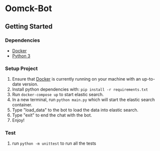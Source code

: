 # Oomck-Bot

## Getting Started

### Dependencies

- [Docker](https://www.docker.com/get-started)
- [Python 3](https://www.python.org/downloads/)

### Setup Project
1. Ensure that [Docker](https://www.docker.com/get-started) is currently running on your machine with an up-to-date version.
1. Install python dependencies with: `pip install -r requirements.txt`
1. Run `docker-compose up` to start elastic search.
1. In a new terminal, run `python main.py` which will start the elastic search container.
1. Type "load_data" to the bot to load the data into elastic search.
1. Type "exit" to end the chat with the bot.
1. Enjoy!

### Test
1. run `python -m unittest` to run all the tests
